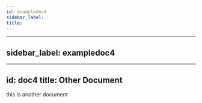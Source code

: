 ```yaml
---
id: exampledoc4
sidebar_label: 
title: 
---
```


---
sidebar_label: exampledoc4
---

---
id: doc4
title: Other Document
---

this is another document
